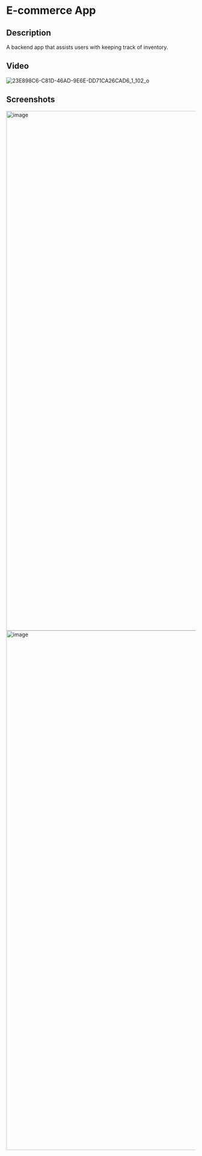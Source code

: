 # E-commerce App

## Description
A backend app that assists users with keeping track of inventory.


## Video
![23E898C6-C81D-46AD-9E6E-DD71CA26CAD6_1_102_o](https://user-images.githubusercontent.com/95439170/173166247-8c429660-5dbf-43fc-842d-bc2426dbf8c2.jpeg)

## Screenshots

<img width="1380" alt="image" src="https://user-images.githubusercontent.com/95439170/173166272-76c3a1a5-cabd-4e93-9098-a538db3c5698.png">
<img width="1380" alt="image" src="https://user-images.githubusercontent.com/95439170/173166282-7474c3d0-1fa1-4c40-b7e7-d3fa013784b6.png">



